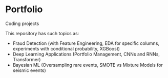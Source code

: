 # Portfolio
Coding projects 

This repository has such topics as:
- Fraud Detection (with Feature Engineering, EDA for specific columns, experiments with conditional probability, XGBoost)
- Deep Learning Applications (Portfolio Management, CNNs and RNNs, Transformer)
- Bayesian ML (Oversampling rare events, SMOTE vs Mixture Models for seismic events)
  
